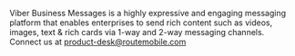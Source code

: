 Viber Business Messages is a highly expressive and engaging messaging platform that enables enterprises to send rich content such as videos, images, text & rich cards via 1-way and 2-way messaging channels.
Connect us at product-desk@routemobile.com

